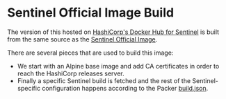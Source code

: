 # Sentinel Official Image Build

The version of this hosted on [HashiCorp's Docker Hub for Sentinel](https://hub.docker.com/r/hashicorp/sentinel/)
is built from the same source as the [Sentinel Official Image](https://hub.docker.com/_/sentinel/).

There are several pieces that are used to build this image:

* We start with an Alpine base image and add CA certificates in order to reach
  the HashiCorp releases server.
* Finally a specific Sentinel build is fetched and the rest of the Sentinel-specific
  configuration happens according to the Packer [build.json](0.X/build/build.json).
